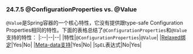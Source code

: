 ### 24.7.5 @ConfigurationProperties vs. @Value

`@Value`是Spring容器的一个核心特性，它没有提供跟type-safe Configuration Properties相同的特性。下面的表格总结了`@ConfigurationProperties`和`@Value`支持的特性：
|:--|--|--|
|特性|`@ConfigurationProperties`|`@Value`|
|[Relaxed绑定](http://docs.spring.io/spring-boot/docs/1.4.1.RELEASE/reference/htmlsingle/#boot-features-external-config-relaxed-binding)|Yes|No|
|[Meta-data支持](http://docs.spring.io/spring-boot/docs/1.4.1.RELEASE/reference/htmlsingle/#configuration-metadata)|Yes|No|
|`SpEL`表达式|No|Yes|

